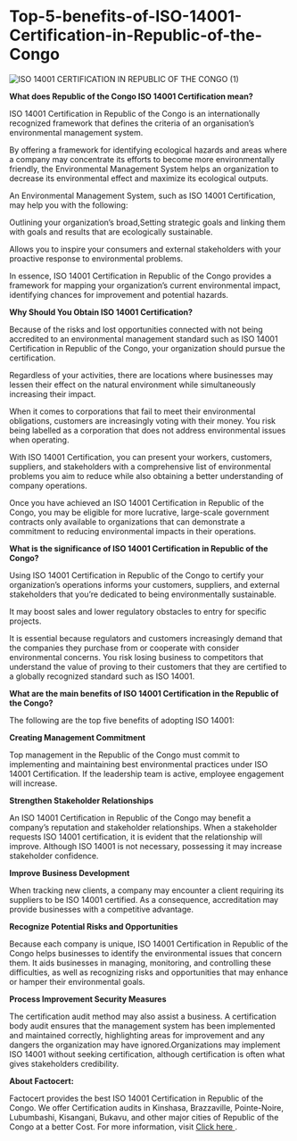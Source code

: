 # Top-5-benefits-of-ISO-14001-Certification-in-Republic-of-the-Congo

![ISO 14001 CERTIFICATION IN REPUBLIC OF THE CONGO (1)](https://user-images.githubusercontent.com/89084770/178725972-52b8ec61-b90a-469b-8366-2491ab6b068b.png)

**What does Republic of the Congo ISO 14001 Certification mean?**

ISO 14001 Certification in Republic of the Congo is an internationally recognized framework that defines the criteria of an organisation’s environmental management system.

By offering a framework for identifying ecological hazards and areas where a company may concentrate its efforts to become more environmentally friendly, the Environmental Management System helps an organization to decrease its environmental effect and maximize its ecological outputs.

An Environmental Management System, such as ISO 14001 Certification, may help you with the following:

Outlining your organization’s broad,Setting strategic goals and linking them with goals and results that are ecologically sustainable.

Allows you to inspire your consumers and external stakeholders with your proactive response to environmental problems.

In essence, ISO 14001 Certification in Republic of the Congo provides a framework for mapping your organization’s current environmental impact, identifying chances for improvement and potential hazards.

**Why Should You Obtain ISO 14001 Certification?**

Because of the risks and lost opportunities connected with not being accredited to an environmental management standard such as ISO 14001 Certification in Republic of the Congo, your organization should pursue the certification.

Regardless of your activities, there are locations where businesses may lessen their effect on the natural environment while simultaneously increasing their impact.

When it comes to corporations that fail to meet their environmental obligations, customers are increasingly voting with their money. You risk being labelled as a corporation that does not address environmental issues when operating.

With ISO 14001 Certification, you can present your workers, customers, suppliers, and stakeholders with a comprehensive list of environmental problems you aim to reduce while also obtaining a better understanding of company operations.

Once you have achieved an ISO 14001 Certification in Republic of the Congo, you may be eligible for more lucrative, large-scale government contracts only available to organizations that can demonstrate a commitment to reducing environmental impacts in their operations.

**What is the significance of ISO 14001 Certification in Republic of the Congo?**

Using ISO 14001 Certification in Republic of the Congo to certify your organization’s operations informs your customers, suppliers, and external stakeholders that you’re dedicated to being environmentally sustainable.

It may boost sales and lower regulatory obstacles to entry for specific projects.

It is essential because regulators and customers increasingly demand that the companies they purchase from or cooperate with consider environmental concerns. You risk losing business to competitors that understand the value of proving to their customers that they are certified to a globally recognized standard such as ISO 14001.

**What are the main benefits of ISO 14001 Certification in the Republic of the Congo?**

The following are the top five benefits of adopting ISO 14001:

**Creating Management Commitment**

Top management in the Republic of the Congo must commit to implementing and maintaining best environmental practices under ISO 14001 Certification. If the leadership team is active, employee engagement will increase.

**Strengthen Stakeholder Relationships**

An ISO 14001 Certification in Republic of the Congo may benefit a company’s reputation and stakeholder relationships. When a stakeholder requests ISO 14001 certification, it is evident that the relationship will improve. Although ISO 14001 is not necessary, possessing it may increase stakeholder confidence.

**Improve Business Development**

When tracking new clients, a company may encounter a client requiring its suppliers to be ISO 14001 certified. As a consequence, accreditation may provide businesses with a competitive advantage.

**Recognize Potential Risks and Opportunities**

Because each company is unique, ISO 14001 Certification in Republic of the Congo helps businesses to identify the environmental issues that concern them. It aids businesses in managing, monitoring, and controlling these difficulties, as well as recognizing risks and opportunities that may enhance or hamper their environmental goals.

**Process Improvement Security Measures**

The certification audit method may also assist a business. A certification body audit ensures that the management system has been implemented and maintained correctly, highlighting areas for improvement and any dangers the organization may have ignored.Organizations may implement ISO 14001 without seeking certification, although certification is often what gives stakeholders credibility.

**About Factocert:**

Factocert provides the best ISO 14001 Certification in Republic of the Congo. We offer Certification audits in Kinshasa, Brazzaville, Pointe-Noire, Lubumbashi, Kisangani, Bukavu, and other major cities of Republic of the Congo at a better Cost. For more information, visit <a href="https://factocert.com/republic-of-the-congo/iso-14001-certification-in-republic-of-the-congo/">Click here </a>.
